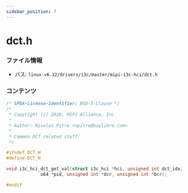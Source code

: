 ```yaml
---
sidebar_position: 7
---
```

# dct.h

### ファイル情報

- パス: `linux-v6.12/drivers/i3c/master/mipi-i3c-hci/dct.h`

### コンテンツ

```h
/* SPDX-License-Identifier: BSD-3-Clause */
/*
 * Copyright (c) 2020, MIPI Alliance, Inc.
 *
 * Author: Nicolas Pitre <npitre@baylibre.com>
 *
 * Common DCT related stuff
 */

#ifndef DCT_H
#define DCT_H

void i3c_hci_dct_get_val(struct i3c_hci *hci, unsigned int dct_idx,
			 u64 *pid, unsigned int *dcr, unsigned int *bcr);

#endif

```
